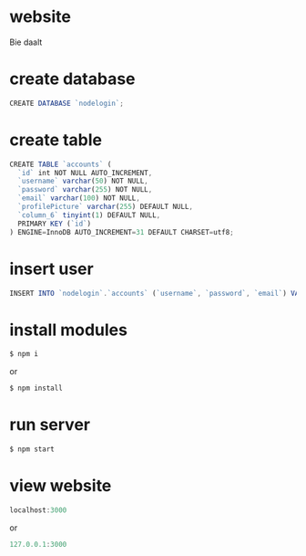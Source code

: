 # website
Bie daalt

# create database
```javascript
CREATE DATABASE `nodelogin`;
```
# create table 
```javascript
CREATE TABLE `accounts` (
  `id` int NOT NULL AUTO_INCREMENT,
  `username` varchar(50) NOT NULL,
  `password` varchar(255) NOT NULL,
  `email` varchar(100) NOT NULL,
  `profilePicture` varchar(255) DEFAULT NULL,
  `column_6` tinyint(1) DEFAULT NULL,
  PRIMARY KEY (`id`)
) ENGINE=InnoDB AUTO_INCREMENT=31 DEFAULT CHARSET=utf8;
```
# insert user
```javascript
INSERT INTO `nodelogin`.`accounts` (`username`, `password`, `email`) VALUES ('test', 'test', 'test@test.com');
```
# install modules
```javascript
$ npm i
```
or
```javascript
$ npm install
```
# run server
```javascript
$ npm start
```
# view website
```javascript
localhost:3000
```
or
```javascript
127.0.0.1:3000
```
